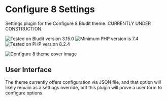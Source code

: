 # Configure 8 Settings

Settings plugin for the Configure 8 Bludit theme. CURRENTLY UNDER CONSTRUCTION.

![Tested on Bludit version 3.15.0](https://img.shields.io/badge/Bludit-3.15.0-e6522c.svg?style=flat-square "Tested on Bludit version 3.15.0")
![Minimum PHP version is 7.4](https://img.shields.io/badge/PHP_Min-7.4-8892bf.svg?style=flat-square "Minimum PHP version is 7.4")
![Tested on PHP version 8.2.4](https://img.shields.io/badge/PHP_Test-8.2.4-8892bf.svg?style=flat-square "Tested on PHP version 8.2.4")

![Configure 8 theme cover image](https://github.com/ControlledChaos/bs-bludit/raw/main/assets/images/cover.jpg)

## User Interface

The theme currently offers configuration via JSON file, and that option will likely remain as a settings override, but this plugin will prove a user form to configure options.

